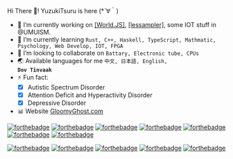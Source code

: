 Hi There 👋! YuzukiTsuru is here (*´∀｀) 

<script>
  document.getElementById(dova).style.property = "font-family: 'dov'"
  @font-face{
    font-family: 'dov'; 
    src:url('static/dragon_alphabet.ttf') format('truetype');
  }
</script>

- 🔭 I’m currently working on [[World.JS]](https://github.com/YuzukiTsuru/World.JS), [[lessampler]](https://github.com/YuzukiTsuru/lessampler), some IOT stuff in @UMUISM.
- 🌱 I’m currently learning `Rust, C++, Haskell, TypeScript, Mathmatic, Psychology, Web Develop, IOT, FPGA`
- 👯 I’m looking to collaborate on `Battary, Electronic tube, CPUs`
- 🌏 Available languages for me <code>中文, 日本語, English, <b id="dova">Dov Tinvaak</b></code>
- ⚡ Fun fact: 
  - [x] Autistic Spectrum Disorder
  - [x] Attention Deficit and Hyperactivity Disorder
  - [x] Depressive Disorder
- 📊 Website [GloomyGhost.com](http://gloomyghost.com/)

[![forthebadge](https://forthebadge.com/images/badges/powered-by-electricity.svg)](https://forthebadge.com)
[![forthebadge](https://forthebadge.com/images/badges/gluten-free.svg)](https://forthebadge.com)
[![forthebadge](https://forthebadge.com/images/badges/oooo-kill-em.svg)](https://forthebadge.com)
[![forthebadge](https://forthebadge.com/images/badges/built-with-love.svg)](https://forthebadge.com)
[![forthebadge](https://forthebadge.com/images/badges/uses-html.svg)](https://forthebadge.com)
[![forthebadge](https://forthebadge.com/images/badges/contains-cat-gifs.svg)](https://forthebadge.com)
[![forthebadge](https://forthebadge.com/images/badges/ages-12.svg)](https://forthebadge.com)

[![forthebadge](https://forthebadge.com/images/badges/made-with-c-plus-plus.svg)](https://forthebadge.com)
[![forthebadge](https://forthebadge.com/images/badges/made-with-c-sharp.svg)](https://forthebadge.com)
[![forthebadge](https://forthebadge.com/images/badges/made-with-c.svg)](https://forthebadge.com)
[![forthebadge](https://forthebadge.com/images/badges/made-with-javascript.svg)](https://forthebadge.com)
[![forthebadge](https://forthebadge.com/images/badges/made-with-python.svg)](https://forthebadge.com)
